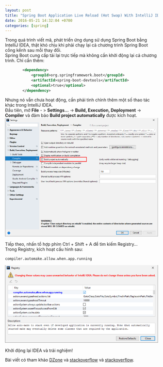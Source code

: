 ```yaml
---
layout: post
title: "Spring Boot Application Live Reload (Hot Swap) With IntelliJ IDEA"
date: 2016-05-21 14:32:04 +0700
categories: [spring]
---
```


Trong quá trình viết mã, phát triển ứng dụng sử dụng Spring Boot bằng IntelliJ IDEA, thật khó chịu khi phải chạy lại cả chương trình Spring Boot cồng kềnh sau mỗi thay đổi.  
Spring Boot cung cấp tải lại trực tiếp mà không cần khởi động lại cả chương trình. Chỉ cần thêm:

```xml
        <dependency>
            <groupId>org.springframework.boot</groupId>
            <artifactId>spring-boot-devtools</artifactId>
            <optional>true</optional>
        </dependency>
```

Nhưng nó vẫn chưa hoạt động, cần phải tinh chỉnh thêm một số thao tác khác trong IntelliJ IDEA.  
Đầu tiên, mở **File** - > **Settings...** -> **Build, Execution, Deployment** -> **Compiler** và đảm bảo **Build project automatically** được kích hoạt.  
![Build project automatically](/static/img/posts/Build-project-automatically.png)

Tiếp theo, nhấn tổ hợp phím Ctrl + Shift + A để tìm kiếm Registry...  
Trong Registry, kích hoạt cấu hình sau:

```
compiler.automake.allow.when.app.running
```

![](/static/img/posts/compiler-automake-allow-when-app-running.png)

Khởi động lại IDEA và trải nghiệm!

Bài viết có tham khảo [DZone](https://dzone.com/articles/spring-boot-application-live-reload-hot-swap-with) và [stackoverflow](https://stackoverflow.com/questions/21399586/hot-swapping-in-spring-boot) và [stackoverflow](https://stackoverflow.com/questions/40057057/spring-boot-and-thymeleaf-hot-swap-templates-and-resources-once-again).
